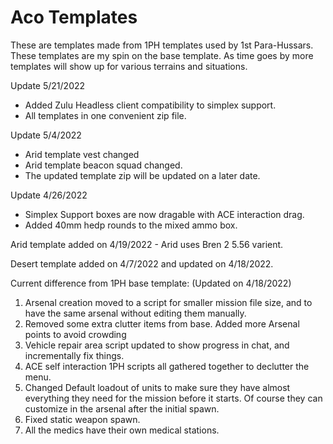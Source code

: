 # Aco Templates

These are templates made from 1PH templates used by 1st Para-Hussars. These templates are my spin on the base template. 
As time goes by more templates will show up for various terrains and situations.

Update 5/21/2022
- Added Zulu Headless client compatibility to simplex support.
- All templates in one convenient zip file.

Update 5/4/2022
- Arid template vest changed
- Arid template beacon squad changed.
- The updated template zip will be updated on a later date.

Update 4/26/2022
- Simplex Support boxes are now dragable with ACE interaction drag.
- Added 40mm hedp rounds to the mixed ammo box.

Arid template added on 4/19/2022 - Arid uses Bren 2 5.56 varient.

Desert template added on 4/7/2022 and updated on 4/18/2022.

Current difference from 1PH base template: (Updated on 4/18/2022)

1. Arsenal creation moved to a script for smaller mission file size, and to have the same arsenal without editing them manually.
2. Removed some extra clutter items from base. Added more Arsenal points to avoid crowding
3. Vehicle repair area script updated to show progress in chat, and incrementally fix things.
4. ACE self interaction 1PH scripts all gathered together to declutter the menu.
5. Changed Default loadout of units to make sure they have almost everything they need for the mission before it starts. Of course they can customize in the arsenal after the initial spawn.
6. Fixed static weapon spawn.
7. All the medics have their own medical stations.